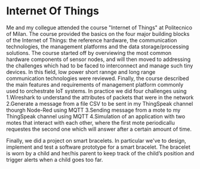 # Internet Of Things
Me and my collegue attended the course "Internet of Things" at Politecnico of Milan. 
The course provided the basics on the four major building blocks of the Internet of Things: the reference hardware, the communication technologies, the management 
platforms and the data storage/processing solutions. The course started off by overviewing the most common hardware components of sensor nodes, and will then moved to 
addressing the challenges which had to be faced to interconnect and manage such tiny devices. In this field, low power short rannge and long range communication 
technologies were reviewed. Finally, the course described the main features and requirements of management platform commonly used to orchestrate IoT systems. 
In practice we did four challenges using 
  1.Wireshark to understand the attributes of packets that were in the network 
  2.Generate a message from a file CSV to be sent in my ThingSpeak channel thourgh Node-Red using MQTT 
  3.Sending message from a mote to my ThingSpeak channel using MQTT 
  4.Simulation of an application with two motes that interact with each other, where the first mote periodicallu requestes the second one which will 
    answer after a certain amount of time.

Finally, we did a project on smart bracelets. In particular we've to design, implement and test a software prototype for a smart bracelet. 
The bracelet is worn by a child and her/his parent to keep track of the child’s position and trigger alerts when a child goes too far.
